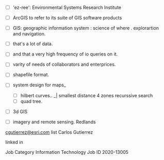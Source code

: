 - [ ] 'ez-ree': Environmental Systems Research Institute
- [ ] ArcGIS to refer to its suite of GIS software products
- [ ] GIS: geographic information system : science of where . explorartion and navigation.

- [ ] that's a lot of data.
- [ ] and that a very high frequency of io queries on it.
- [ ] varity of needs of collaborators and enterprices.
- [ ] shapefile format.

- [ ] system design for maps_
    - [ ] hilbert curves..  _| smallest distance 4 zones recurssive search
    - [ ] quad tree.

- [ ] 3d GIS
- [ ] imagery and remote sensing.
Redlands 

cgutierrez@esri.com
list Carlos Gutierrez

linked in

Job Category Information Technology Job ID 2020-13005